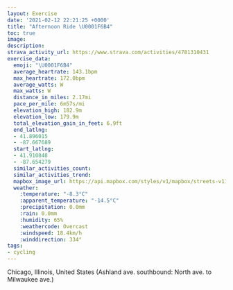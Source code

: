 ```yaml
---
layout: Exercise
date: '2021-02-12 22:21:25 +0000'
title: "Afternoon Ride \U0001F6B4"
toc: true
image:
description:
strava_activity_url: https://www.strava.com/activities/4781310431
exercise_data:
  emoji: "\U0001F6B4"
  average_heartrate: 143.1bpm
  max_heartrate: 172.0bpm
  average_watts: W
  max_watts: W
  distance_in_miles: 2.17mi
  pace_per_mile: 6m57s/mi
  elevation_high: 182.9m
  elevation_low: 179.9m
  total_elevation_gain_in_feet: 6.9ft
  end_latlng:
  - 41.896015
  - -87.667689
  start_latlng:
  - 41.910848
  - -87.654279
  similar_activities_count:
  similar_activities_trend:
  mapbox_image_url: https://api.mapbox.com/styles/v1/mapbox/streets-v11/static/path-5+787af2-1.0(wux~Ff~~uOAdAGPBRCLDNBx%40A%5EBNG%60A%40TCZB~%40%3FjDBLEjB%40%60AE%7CA%3FdDDv%40BjBA%5C%40%40%3FFCZFLA%5EDB%3FHEJARLNCH%3FC%3FTEl%40Db%40EN%40v%40Bb%40ChBF~CBTAH%3Fz%40Ar%40GJDPAVBHCvA%40LRf%40A%7C%40AAANBr%40A%7C%40Cb%40ERBHFBDZDH%3FRFRG%60%40DB%3FRGL%3FTDBFCB%40%40A%40f%40BBDBj%40%3FHAb%40%3F%5EBREb%40%40JCVBf%40AbABb%40CV%40bCGx%40BJJZ%40FFDABG%60%40HDE%40%3FFC%40CAC%3F%40B%3FLETET%40d%40E%7C%40CL%40n%40Ar%40Bz%40EdC%3FNANBd%40A%5C%40JBn%40%3FZ%40f%40CVDt%40Q%7C%40Dh%40Ix%40%3F%60BGbC%3FNAZBZCzAAf%40EZBl%40Cn%40FZCNFtAGjAHDA%40QJ%40BDRFRILAF%40b%40CF%40HC%40FDBFCFKD%40BFJHHGD%40JERCBBRAHB%5C%3FHDRGh%40%3FNEF%40LAZAXBJEDFFCH%40VABNEVCD%3FABBADBB%3FFCA%40UA%40AEAIDG%3FQ%40GDBlAGL%40LEJ%40VG%60DCfBALBBDS%3FACA%40%40%40%40CCDD%5DCD%40%40A%3F%3FA%3FBIKD%3FKEDAGG%40A%3FDFF%3FGKOFHB%40MGBCD%3FBND%3FIATBW%3F%40A%3F%40GC%3FDDCBBHRCQBT%40AMJ%5BF%5BAMEEBCCG%3FIBs%40%40SB_%40AWDc%40AeABO%40GAi%40%40GFDDABC%40CVFHAHDDAE%40SCBCA),pin-s-s+e5b22e(-87.65428,41.91084),pin-s-f+89ae00(-87.66769000000008,41.896009999999954)/auto/800x800?access_token=pk.eyJ1Ijoiam9zaGJlY2ttYW4iLCJhIjoiY205eWR2aDd1MWZ6djJrbXc4a3M0bWZleiJ9.XiG9OWkNcZk2QzjJbxLB4A
  weather:
    :temperature: "-8.3°C"
    :apparent_temperature: "-14.5°C"
    :precipitation: 0.0mm
    :rain: 0.0mm
    :humidity: 65%
    :weathercode: Overcast
    :windspeed: 18.4km/h
    :winddirection: 334°
tags:
- cycling
---
```

Chicago, Illinois, United States (Ashland ave. southbound: North ave. to Milwaukee ave.)
